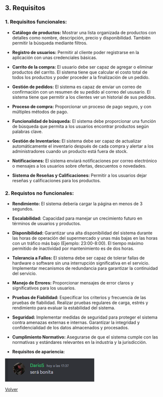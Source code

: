 ## 3. Requisitos

### 1. Requisitos funcionales:
* __Catálogo de productos:__ Mostrar una lista organizada de productos con detalles como nombre, descripción, precio y disponibilidad. También permitir la búsqueda mediante filtros.

* __Registro de usuarios:__ Permitir al cliente poder registrarse en la aplicación con unas credenciales básicas.

* __Carrito de la compra:__ El usuario debe ser capaz de agregar o eliminar productos del carrito. El sistema tiene que calcular el costo total de todos los productos y poder proceder a la finalización de un pedido.

* __Gestión de pedidos:__ El sistema es capaz de enviar un correo de confirmación con un resumen de su pedido al correo del ususario. El sistema tiene que permitir a los clientes ver un historial de sus pedidos.

* __Proceso de compra:__ Proporcionar un proceso de pago seguro, y con múltiples métodos de pago.

* __Funcionalidad de búsqueda:__ El sistema debe proporcionar una función de búsqueda que permita a los usuarios encontrar productos según palabras clave.

* __Gestión de Inventarios:__ El sistema debe ser capaz de actualizar automáticamente el inventario después de cada compra y alertar a los administradores cuando un producto está fuera de stock.

* __Notificaciones:__ El sistema enviará notificaciones por correo electrónico o mensajes a los usuarios sobre ofertas, descuentos o novedades.

* __Sistema de Reseñas y Calificaciones:__ Permitir a los usuarios dejar reseñas y calificaciones para los productos.

### 2. Requistos no funcionales:

* __Rendimiento:__ El sistema debería cargar la página en menos de 3 segundos.

* __Escalabilidad:__ Capacidad para manejar un crecimiento futuro en términos de usuarios y productos.

* __Disponibilidad:__ Garantizar una alta disponibilidad del sistema durante las horas de operación del supermercado y unas más bajas en las horas con un tráfico más bajo (Ejemplo: 23:00-8:00). El tiempo máximo permitido de inactividad por mantenimiento es de dos horas.

* __Tolerancia a Fallos:__  El sistema debe ser capaz de tolerar fallas de hardware o software sin una interrupción significativa en el servicio. Implementar mecanismos de redundancia para garantizar la continuidad del servicio.

* __Manejo de Errores:__ Proporcionar mensajes de error claros y significativos para los usuarios.

* __Pruebas de Fiabilidad:__ Especificar los criterios y frecuencia de las pruebas de fiabilidad. Realizar pruebas regulares de carga, estrés y rendimiento para evaluar la estabilidad del sistema.

* __Seguridad:__ Implementar medidas de seguridad para proteger el sistema contra amenazas externas e internas. Garantizar la integridad y confidencialidad de los datos almacenados y procesados.

* __Cumplimiento Normativo:__ Asegurarse de que el sistema cumple con las normativas y estándares relevantes en la industria y la jurisdicción.
* __Requisitos de apariencia:__ 

![Alt text](image.png)

[Volver](Analisis.md)